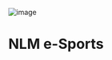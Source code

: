 ![image](https://github.com/LeeonardoBT/nlw-esports/assets/56703325/00495f1a-7d3c-41df-914a-c3426c416a7b)

<h1>NLM e-Sports</h1>
